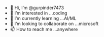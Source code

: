 - 👋 Hi, I’m @gurpinder7473
- 👀 I’m interested in ...coding
- 🌱 I’m currently learning ...AI/ML
- 💞️ I’m looking to collaborate on ...microsoft
- 📫 How to reach me ...anywhere

<!---
gurpinder7473/gurpinder7473 is a ✨ special ✨ repository because its `README.md` (this file) appears on your GitHub profile.
You can click the Preview link to take a look at your changes.
--->
